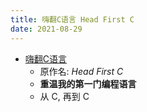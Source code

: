 ```yaml
---
title: 嗨翻C语言 Head First C
date: 2021-08-29
---
```


* [嗨翻C语言](https://book.douban.com/subject/25703412/)
  - 原作名: *Head First C*
  - **重温我的第一门编程语言**
  - 从 C, 再到 C
